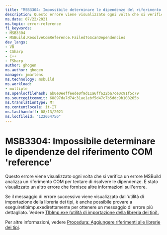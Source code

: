 ```yaml
---
title: "MSB3304: Impossibile determinare le dipendenze del riferimento COM 'reference'"
description: Questo errore viene visualizzato ogni volta che si verifica un errore MSBuild analizza un riferimento COM per tentare di risolvere le dipendenze.
ms.date: 07/22/2021
ms.topic: error-reference
f1_keywords:
- MSB3304
- MSBuild.ResolveComReference.FailedToScanDependencies
dev_langs:
- VB
- CSharp
- C++
- FSharp
author: ghogen
ms.author: ghogen
manager: jmartens
ms.technology: msbuild
ms.workload:
- multiple
ms.openlocfilehash: ab0e0eeffeede0f9d11a6ff622ba7ce0c91f5c79
ms.sourcegitcommit: 68897da7d74c31ae1ebf5d47c7b5ddc9b108265b
ms.translationtype: MT
ms.contentlocale: it-IT
ms.lasthandoff: 08/13/2021
ms.locfileid: "122054756"
---
```

# <a name="msb3304-could-not-determine-the-dependencies-of-the-com-reference-reference"></a>MSB3304: Impossibile determinare le dipendenze del riferimento COM 'reference'

Questo errore viene visualizzato ogni volta che si verifica un errore MSBuild analizza un riferimento COM per tentare di risolvere le dipendenze. È stato visualizzato un altro errore che fornisce altre informazioni sull'errore.

Se il messaggio di errore successivo viene visualizzato dall'utilità di importazione della libreria dei tipi, è anche possibile provare a eseguiretlbimp.exedirettamente per ottenere un messaggio di errore più dettagliato.  Vedere [TlbImp.exe (utilità di importazione della libreria dei tipi).](/dotnet/framework/tools/tlbimp-exe-type-library-importer)

Per altre informazioni, vedere [Procedura: Aggiungere riferimenti alle librerie dei tipi](/dotnet/framework/interop/how-to-add-references-to-type-libraries).
